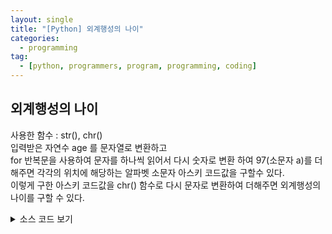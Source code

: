 ```yaml
---
layout: single
title: "[Python] 외계행성의 나이"
categories:
  - programming
tag:
  - [python, programmers, program, programming, coding]
---
```


## 외계행성의 나이

사용한 함수 : str(), chr()  
입력받은 자연수 age 를 문자열로 변환하고  
for 반복문을 사용하여 문자를 하나씩 읽어서 다시 숫자로 변환 하여
97(소문자 a)를 더해주면 각각의 위치에 해당하는 알파벳 소문자 아스키 코드값을
구할수 있다.  
이렇게 구한 아스키 코드값을 chr() 함수로 다시 문자로 변환하여
더해주면 외계행성의 나이를 구할 수 있다.

<details>
**#<summary>소스 코드 보기</summary>**
  
```python
def solution(age):
    answer = ''
    new_age = ''
    for i in str(age):
        new_age = 97 + int(i)
        answer += chr(new_age)
    return answer
```

